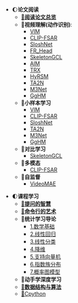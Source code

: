 * 🌔**论文阅读**
    * [**🔲阅读论文总览**](README.md)
    * 🔳**视频理解(动作识别)**:
        * [VIM](md/VIM.md)
        * [CLIP-FSAR](md/CLIP-FSAR.md)
        * [SloshNet](md/SloshNet.md)
        * [FR_Head](md/FR_Head.md)
        * [SkeletonGCL](md/SkeletonGCL.md)
        * [AIM](md/AIM.md)
        * [TRX](md/TRX.md)
        * [HyRSM](md/HyRSM.md)
        * [TA2N](md/TA2N.md)
        * [M3Net](md/M3Net.md)
        * [GgHM](md/GgHM.md)
    * 🔳**小样本学习**
        * [VIM](md/VIM.md)
        * [CLIP-FSAR](md/CLIP-FSAR.md)
        * [SloshNet](md/SloshNet.md)
        * [TA2N](md/TA2N.md)
        * [M3Net](md/M3Net.md)
        * [GgHM](md/GgHM.md)
    * 🔳**对比学习**
        * [SkeletonGCL](md/SkeletonGCL.md)
    * 🔳**多模态**
        * [CLIP-FSAR](md/CLIP-FSAR.md)
    * 🔳**自监督**
        * [VideoMAE](md/VideoMAE.md)

- 🌓**课程学习**
  - [🔳**提问的智慧**](others/提问的智慧.md)
  - [🔳**命令行的艺术**](others/命令行的艺术.md)
  - 🔳**统计学习导论**
    - [1.数学基础](study/1.Intro_Math.md)
    - [2.线性回归](study/2.LinearRegression.md)
    - [3.线性分类](study/3.LinearClassification.md)
    - [4.降维](study/4.DimentionReduction.md)
    - [5.支持向量机](study/5.SVM.md)
    - [6.指数族分布](study/6.Exponentialfamily.md)
    - [7.概率图模型](study/7.PGMIntro.md)
  - 🔳**动手学深度学习**
  - [**🔳数据结构与算法**](others/数据结构与算法.md)
  - [🔳Cpython](others/python特性.md)

